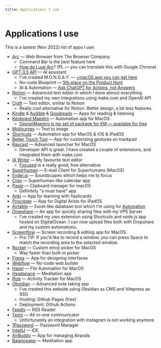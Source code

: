 ```yaml
---
title: Applications I use
---
```


# Applications I use

This is a lastest (Nov 2022) list of apps I use:

- [Arc](https://arc.net/) — Web Browser from The Browser Company
	- Command Bar is the best feature here
	- [How do I use Arc](https://community.ahoy.so/c/kawka-i-herbatka/arc-przegladarka-perfekcyjna-d569e245-0e8b-422f-bdfc-d1a5282802d4)? (PL — you can translate this with Google Chrome)
- [GPT-3.5 API](beta.openai.com) — AI assistant
	- I've created M.O.N.D.A.Y. — [+macOS app you can get here](https://getmonday.app)
	- No-code Blueprint — [5th place on the Product Hunt](https://www.producthunt.com/posts/no-code-ai-avatar-blueprint)
	- AI & Automation — [Ask ChatGPT for Actions, not Answers](https://medium.com/@overment/i-asked-chatgpt-for-actions-not-answers-9b039b76685)
- [Notion](https://www.notion.so/) — Advanced text editor in which I store almost everything
	- I've created my own integrations using make.com and OpenAI API
- [Craft](https://craft.do/) — Text editor, smiliar to Notion
	- Really cool alternative for Notion. Better design, a bit less features. 
- [Kindle](https://apps.apple.com/pl/app/amazon-kindle/id302584613?l=pl) & [Audible](https://audible.com/) & [Goodreads](https://www.goodreads.com/user/show/91387486-adam-gospodarczyk) — Apps for reading & listening
- [Keyboard Maestro](https://www.keyboardmaestro.com/main/) — Automation app for MacOS
	- [DesignMaestro is my set of package for KM — available for free](https://www.designmaestro.io)
- [Midjourney](https://midjourney.com/) — Text to image
- [Shortcuts](https://apps.apple.com/us/app/shortcuts/id915249334) — Automation app for MacOS & iOS & iPadOS
- [Better Touch Tool](https://folivora.ai/) — App for custimizing gestures on trackpad
- [Raycast](https://www.raycast.com/) — Advanced launcher for MacOS
	- Developer API is great. I have created a couple of extensions, and integrated them with make.com 
- [iA Writer](ia.net) — My favourite text editor
	- [Focused](https://apps.apple.com/us/app/focused-minimal-markdown-app/id899966452?mt=12) is a really good, free alternative
- [Superhuman](https://superhuman.com/) — E-mail Client for Superhumans (MacOS)
- [Endel.io](https://endel.io/) — Soundscapes which helps me to focus
- [Cron](https://cron.com/) — Superhuman-like calendar app
- [Paste](https://setapp.com/apps/paste) — Clipboard manager for macOS
	- Definitely "a must have" app
- [Anki](https://ankiweb.net/) — App for learning with flashcards
- [Procreate](https://apps.apple.com/us/app/procreate/id425073498) — App for Digital Arists for iPadOS
- [Airtable](https://airtable.com/) — Excel-like database tool which I'm using for [Automation](Automation.md)
- [Dropshare](https://dropshare.app/) — An app for quickly sharing files with my VPS Server
	- I've created my own extension using Shortcuts and node.js app hosted on DigitalOcean. I can now upload files both with Dropshare and my custom automations.
- [Screenflow](http://www.telestream.net/screenflow/overview.htm) — Screen recording & editing app for MacOS
	- Pro TIP: If you'd like to record a window, you can press Space to match the recording area to the selected window.
- [Rocket](https://matthewpalmer.net/rocket/) — Custom emoji picker for MacOS
	- Way faster than built-in picker
- [Figma](https://figma.com/) — App for designing interfaces
- [Webflow](https://webflow.com/) — No-code web builder
- [Hazel](https://www.noodlesoft.com/) — File Automation for MacOS
- [Headspace](https://headspace.com/) — Meditation app
- [Rize](https://rize.io/) — Activity Tracker for MacOS
- [Obsidian](https://obsidian.md) — Advanced note taking app
	- I've created this website using Obsidian as CMS and Vitepress as SSG
	- Hosting: Github Pages (free)
	- Deployment: Github Actions
- [Feedly](https://feedly.com/) — RSS Reader
- [Texts](https://texts.com/) — All-in-one communicator
	- Unfortunately an integration with Instagram is not working anymore. 
- [1Password](https://1password.com/) — Password Manager
- [IntelliJ](https://www.jetbrains.com/idea/) — IDE
- [AirBuddy](https://v2.airbuddy.app/) — App for managing Airpods
- [Balanceapp](https://www.balanceapp.com/) — Meditation app